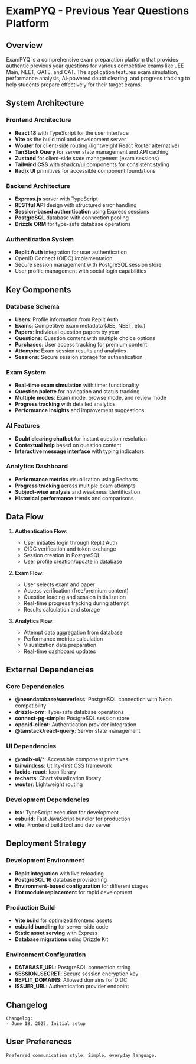 # ExamPYQ - Previous Year Questions Platform

## Overview

ExamPYQ is a comprehensive exam preparation platform that provides authentic previous year questions for various competitive exams like JEE Main, NEET, GATE, and CAT. The application features exam simulation, performance analysis, AI-powered doubt clearing, and progress tracking to help students prepare effectively for their target exams.

## System Architecture

### Frontend Architecture
- **React 18** with TypeScript for the user interface
- **Vite** as the build tool and development server
- **Wouter** for client-side routing (lightweight React Router alternative)
- **TanStack Query** for server state management and API caching
- **Zustand** for client-side state management (exam sessions)
- **Tailwind CSS** with shadcn/ui components for consistent styling
- **Radix UI** primitives for accessible component foundations

### Backend Architecture
- **Express.js** server with TypeScript
- **RESTful API** design with structured error handling
- **Session-based authentication** using Express sessions
- **PostgreSQL** database with connection pooling
- **Drizzle ORM** for type-safe database operations

### Authentication System
- **Replit Auth** integration for user authentication
- OpenID Connect (OIDC) implementation
- Secure session management with PostgreSQL session store
- User profile management with social login capabilities

## Key Components

### Database Schema
- **Users**: Profile information from Replit Auth
- **Exams**: Competitive exam metadata (JEE, NEET, etc.)
- **Papers**: Individual question papers by year
- **Questions**: Question content with multiple choice options
- **Purchases**: User access tracking for premium content
- **Attempts**: Exam session results and analytics
- **Sessions**: Secure session storage for authentication

### Exam System
- **Real-time exam simulation** with timer functionality
- **Question palette** for navigation and status tracking
- **Multiple modes**: Exam mode, browse mode, and review mode
- **Progress tracking** with detailed analytics
- **Performance insights** and improvement suggestions

### AI Features
- **Doubt clearing chatbot** for instant question resolution
- **Contextual help** based on question content
- **Interactive message interface** with typing indicators

### Analytics Dashboard
- **Performance metrics** visualization using Recharts
- **Progress tracking** across multiple exam attempts
- **Subject-wise analysis** and weakness identification
- **Historical performance** trends and comparisons

## Data Flow

1. **Authentication Flow**:
   - User initiates login through Replit Auth
   - OIDC verification and token exchange
   - Session creation in PostgreSQL
   - User profile creation/update in database

2. **Exam Flow**:
   - User selects exam and paper
   - Access verification (free/premium content)
   - Question loading and session initialization
   - Real-time progress tracking during attempt
   - Results calculation and storage

3. **Analytics Flow**:
   - Attempt data aggregation from database
   - Performance metrics calculation
   - Visualization data preparation
   - Real-time dashboard updates

## External Dependencies

### Core Dependencies
- **@neondatabase/serverless**: PostgreSQL connection with Neon compatibility
- **drizzle-orm**: Type-safe database operations
- **connect-pg-simple**: PostgreSQL session store
- **openid-client**: Authentication provider integration
- **@tanstack/react-query**: Server state management

### UI Dependencies
- **@radix-ui/***: Accessible component primitives
- **tailwindcss**: Utility-first CSS framework
- **lucide-react**: Icon library
- **recharts**: Chart visualization library
- **wouter**: Lightweight routing

### Development Dependencies
- **tsx**: TypeScript execution for development
- **esbuild**: Fast JavaScript bundler for production
- **vite**: Frontend build tool and dev server

## Deployment Strategy

### Development Environment
- **Replit integration** with live reloading
- **PostgreSQL 16** database provisioning
- **Environment-based configuration** for different stages
- **Hot module replacement** for rapid development

### Production Build
- **Vite build** for optimized frontend assets
- **esbuild bundling** for server-side code
- **Static asset serving** with Express
- **Database migrations** using Drizzle Kit

### Environment Configuration
- **DATABASE_URL**: PostgreSQL connection string
- **SESSION_SECRET**: Secure session encryption key
- **REPLIT_DOMAINS**: Allowed domains for OIDC
- **ISSUER_URL**: Authentication provider endpoint

## Changelog

```
Changelog:
- June 18, 2025. Initial setup
```

## User Preferences

```
Preferred communication style: Simple, everyday language.
```